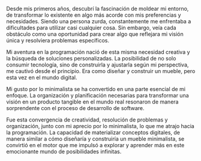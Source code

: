 Desde mis primeros años, descubrí la fascinación de moldear mi entorno, de transformar lo existente en algo más acorde con mis preferencias y necesidades. Siendo una persona zurda, constantemente me enfrentaba a dificultades para utilizar casi cualquier cosa. Sin embargo, veía cada obstáculo como una oportunidad para crear algo que reflejara mi visión única y resolviera problemas específicos.

Mi aventura en la programación nació de esta misma necesidad creativa y la búsqueda de soluciones personalizadas. La posibilidad de no solo consumir tecnología, sino de construirla y ajustarla según mi perspectiva, me cautivó desde el principio. Era como diseñar y construir un mueble, pero esta vez en el mundo digital.

Mi gusto por lo minimalista se ha convertido en una parte esencial de mi enfoque. La organización y planificación necesarias para transformar una visión en un producto tangible en el mundo real resonaron de manera sorprendente con el proceso de desarrollo de software.

Fue esta convergencia de creatividad, resolución de problemas y organización, junto con mi aprecio por lo minimalista, lo que me atrajo hacia la programación. La capacidad de materializar conceptos digitales, de manera similar a cómo diseñaría y construiría un mueble minimalista, se convirtió en el motor que me impulsó a explorar y aprender más en este emocionante mundo de posibilidades infinitas.
